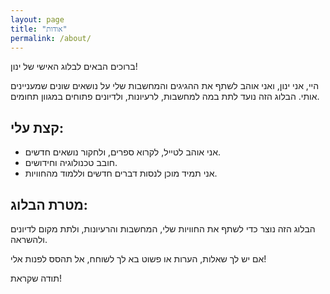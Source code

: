 ```yaml
---
layout: page
title: "אודות"
permalink: /about/
---
```


<p class="message">
  ברוכים הבאים לבלוג האישי של ינון!
</p>

היי, אני ינון, ואני אוהב לשתף את ההגיגים והמחשבות שלי על נושאים שונים שמעניינים אותי. 
הבלוג הזה נועד לתת במה למחשבות, לרעיונות, ולדיונים פתוחים במגוון תחומים.

## קצת עלי:
- אני אוהב לטייל, לקרוא ספרים, ולחקור נושאים חדשים.
- חובב טכנולוגיה וחידושים.
- אני תמיד מוכן לנסות דברים חדשים וללמוד מהחוויות.

## מטרת הבלוג:
הבלוג הזה נוצר כדי לשתף את החוויות שלי, המחשבות והרעיונות, ולתת מקום לדיונים ולהשראה.

אם יש לך שאלות, הערות או פשוט בא לך לשוחח, אל תהסס לפנות אלי!

תודה שקראת!
